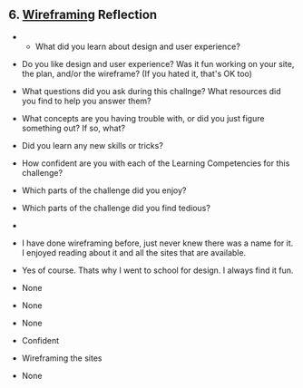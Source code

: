 ## 6. [Wireframing](6_wireframing/readme.md) Reflection

* * What did you learn about design and user experience? 
* Do you like design and user experience? Was it fun working on your site, the plan, and/or the wireframe? (If you hated it, that's OK too)

* What questions did you ask during this challnge? What resources did you find to help you answer them?  
* What concepts are you having trouble with, or did you just figure something out? If so, what?  
* Did you learn any new skills or tricks?
* How confident are you with each of the Learning Competencies for this challenge? 
* Which parts of the challenge did you enjoy?
* Which parts of the challenge did you find tedious?
* 



* I have done wireframing before, just never knew there was a name for it. I enjoyed reading about it and all the sites that are available.
* Yes of course. Thats why I went to school for design. I always find it fun.
* None
* None
* None
* Confident
* Wireframing the sites
* None
